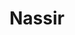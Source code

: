 ---
image_mobile: /assets/images/nassir_legacy_mobile.jpg
accessibleDescription: Nassir is a dark skinned Human paladin, with short dark brown hair. He wears silver plate mail armor over a dark grey tunic and leggings and a long red cape.
title: Nassir
visible: false
type: character
---